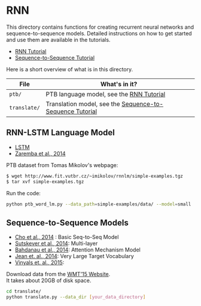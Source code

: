 # RNN
This directory contains functions for creating recurrent neural networks
and sequence-to-sequence models. Detailed instructions on how to get started
and use them are available in the tutorials.

* [RNN Tutorial](http://tensorflow.org/tutorials/recurrent/)
* [Sequence-to-Sequence Tutorial](http://tensorflow.org/tutorials/seq2seq/)

Here is a short overview of what is in this directory.

File | What's in it?
--- | ---
`ptb/` | PTB language model, see the [RNN Tutorial](http://tensorflow.org/tutorials/recurrent/)
`translate/` | Translation model, see the [Sequence-to-Sequence Tutorial](http://tensorflow.org/tutorials/seq2seq/)

## RNN-LSTM Language Model

- [LSTM](http://colah.github.io/posts/2015-08-Understanding-LSTMs/)
- [Zaremba et al., 2014](http://arxiv.org/abs/1409.2329)

PTB dataset from Tomas Mikolov's webpage:
```bash
$ wget http://www.fit.vutbr.cz/~imikolov/rnnlm/simple-examples.tgz
$ tar xvf simple-examples.tgz
```

Run the code:
```bash
python ptb_word_lm.py --data_path=simple-examples/data/ --model=small
```

##  Sequence-to-Sequence Models

- [Cho et al., 2014](http://arxiv.org/abs/1406.1078) : Basic Seq-to-Seq Model
- [Sutskever et al., 2014](https://arxiv.org/abs/1409.3215): Multi-layer
- [Bahdanau et al., 2014](http://arxiv.org/abs/1409.0473): Attention Mechanism Model
- [Jean et. al., 2014](https://arxiv.org/abs/1412.2007): Very Large Target Vocabulary
- [Vinyals et. al., 2015](https://arxiv.org/abs/1412.7449):

Download data from the [WMT'15 Website](http://www.statmt.org/wmt15/translation-task.html).  
It takes about 20GB of disk space.
```bash
cd translate/
python translate.py --data_dir [your_data_directory]
```
